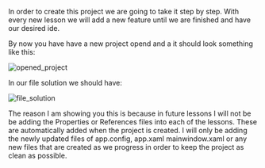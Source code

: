 In order to create this project we are going to take it step by step. With every new lesson we will add a new feature until we are finished and have our desired ide.

By now you have have a new project opend and a it should look something like this:

![opened_project](https://github.com/ravenleeblack/Illeshian-Ide/assets/76606152/1f3efc7e-d439-4d49-8657-a8acec31fa70)

In our file solution we should have:

![file_solution](https://github.com/ravenleeblack/Illeshian-Ide/assets/76606152/bca19738-27fd-4c96-b6a7-fd7839a23db5)

The reason I am showing you this is because in future lessons I will not be be adding the Properties or References files into each of the lessons. These are automatically added when the project is created. I will only be adding the newly updated files of app.config, app.xaml mainwindow.xaml or any new files that are created as we progress in order to keep the project as clean as possible.
